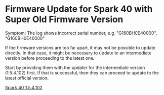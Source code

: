 # Firmware Update for Spark 40 with Super Old Firmware Version

Symptom: The log shows incorrect serial number, e.g. "G160BH0E40000", "   G160BH0E40000"

If the firmware versions are too far apart, it may not be possible to update directly. In that case, it might be necessary to update to an intermediate version before proceeding to the latest one. 

Start by providing them with the updater for the intermediate version (1.5.4.102) first. If that is successful, then they can proceed to update to the latest official version.

[Spark 40 1.5.4.102](https://drive.google.com/drive/folders/1NpdmapJmFOIQdwB2OhKHxb4xz0ssvpO6?usp=sharing)

